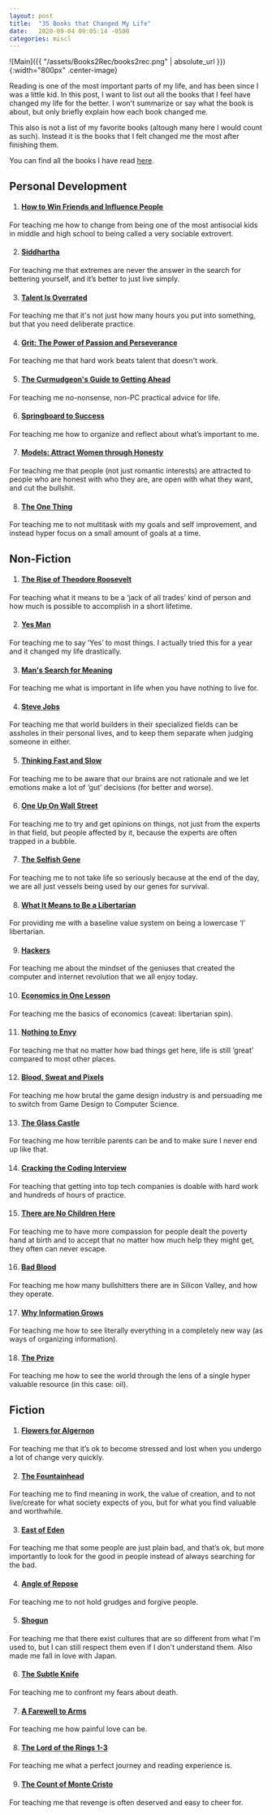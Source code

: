 ```yaml
---
layout: post
title:  "35 Books that Changed My Life"
date:   2020-09-04 09:05:14 -0500
categories: miscl
---
```

<style type="text/css">
    .center-image
    {
        margin: 0 auto;
        display: block;
    }
</style>

![Main]({{ "/assets/Books2Rec/books2rec.png" | absolute_url }}){:width="800px" .center-image}

Reading is one of the most important parts of my life, and has been since I was a little kid. In this post, I want to list out all the books that I feel have changed my life for the better. I won't summarize or say what the book is about, but only briefly explain how each book changed me. 

This also is not a list of my favorite books (altough many here I would count as such). Instead it is the books that I felt changed me the most after finishing them. 

You can find all the books I have read [here](https://www.goodreads.com/review/list/26809953-nick-greenquist?shelf=read).

## Personal Development
1.  #### [How to Win Friends and Influence People](https://www.goodreads.com/book/show/4865.How_to_Win_Friends_and_Influence_People?from_search=true&from_srp=true&qid=oo3GR6mnMM&rank=1)
For teaching me how to change from being one of the most antisocial kids in middle and high school to being called a very sociable extrovert.

2.  #### [Siddhartha](https://www.goodreads.com/book/show/52036.Siddhartha)
For teaching me that extremes are never the answer in the search for bettering yourself, and it’s better to just live simply.

3.  #### [Talent Is Overrated](https://www.goodreads.com/book/show/4485966-talent-is-overrated)
For teaching me that it's not just how many hours you put into something, but that you need deliberate practice. 

4.  #### [Grit: The Power of Passion and Perseverance](https://www.goodreads.com/book/show/25813921-grit)
For teaching me that hard work beats talent that doesn't work.

5.  #### [The Curmudgeon's Guide to Getting Ahead](https://www.goodreads.com/book/show/18811353-the-curmudgeon-s-guide-to-getting-ahead)
For teaching me no-nonsense, non-PC practical advice for life.

6.  #### [Springboard to Success](https://www.goodreads.com/book/show/17707493-springboard?from_search=true&from_srp=true&qid=JM1o8hBL1t&rank=1)
For teaching me how to organize and reflect about what’s important to me.

7.  #### [Models: Attract Women through Honesty](https://www.goodreads.com/book/show/12633800-models)
For teaching me that people (not just romantic interests) are attracted to people who are honest with who they are, are open with what they want, and cut the bullshit.

8.  #### [The One Thing](https://www.goodreads.com/book/show/16256798-the-one-thing?from_search=true&from_srp=true&qid=4SNniApSlG&rank=1)
For teaching me to not multitask with my goals and self improvement, and instead hyper focus on a small amount of goals at a time.

## Non-Fiction
1.  #### [The Rise of Theodore Roosevelt](https://www.goodreads.com/book/show/40929.The_Rise_of_Theodore_Roosevelt)
For teaching what it means to be a ‘jack of all trades’ kind of person and how much is possible to accomplish in a short lifetime.  

2.  #### [Yes Man](https://www.goodreads.com/book/show/87804.Yes_Man)
For teaching me to say ‘Yes’ to most things. I actually tried this for a year and it changed my life drastically.

3.  #### [Man's Search for Meaning](https://www.goodreads.com/book/show/4069.Man_s_Search_for_Meaning)
For teaching me what is important in life when you have nothing to live for.

4.  #### [Steve Jobs](https://www.goodreads.com/book/show/11084145-steve-jobs)
For teaching me that world builders in their specialized fields can be assholes in their personal lives, and to keep them separate when judging someone in either.

5.  #### [Thinking Fast and Slow](https://www.goodreads.com/book/show/11468377-thinking-fast-and-slow)
For teaching me to be aware that our brains are not rationale and we let emotions make a lot of ‘gut’ decisions (for better and worse).

6.  #### [One Up On Wall Street](https://www.goodreads.com/book/show/762462.One_Up_On_Wall_Street)
For teaching me to try and get opinions on things, not just from the experts in that field, but people affected by it, because the experts are often trapped in a bubble.

7.  #### [The Selfish Gene](https://www.goodreads.com/book/show/61535.The_Selfish_Gene)
For teaching me to not take life so seriously because at the end of the day, we are all just vessels being used by our genes for survival.

8.  #### [What It Means to Be a Libertarian](https://www.goodreads.com/book/show/168899.What_It_Means_to_Be_a_Libertarian)
For providing me with a baseline value system on being a lowercase ‘l’ libertarian.

9.  #### [Hackers](https://www.goodreads.com/book/show/56829.Hackers)
For teaching me about the mindset of the geniuses that created the computer and internet revolution that we all enjoy today.

10.  #### [Economics in One Lesson](https://www.goodreads.com/book/show/3028.Economics_in_One_Lesson)
For teaching me the basics of economics (caveat: libertarian spin).

11.  #### [Nothing to Envy](https://www.goodreads.com/book/show/40604846-nothing-to-envy)
For teaching me that no matter how bad things get here, life is still ‘great’ compared to most other places.

12.  #### [Blood, Sweat and Pixels](https://www.goodreads.com/book/show/33640770-blood-sweat-and-pixels)
For teaching me how brutal the game design industry is and persuading me to switch from Game Design to Computer Science. 

13.  #### [The Glass Castle](https://www.goodreads.com/book/show/7445.The_Glass_Castle)
For teaching me how terrible parents can be and to make sure I never end up like that. 

14.  #### [Cracking the Coding Interview](https://www.goodreads.com/book/show/25707092-cracking-the-coding-interview)
For teaching that getting into top tech companies is doable with hard work and hundreds of hours of practice. 

15.  #### [There are No Children Here](https://www.goodreads.com/book/show/41918.There_are_No_Children_Here)
For teaching me to have more compassion for people dealt the poverty hand at birth and to accept that no matter how much help they might get, they often can never escape.

16. #### [Bad Blood](https://www.goodreads.com/book/show/37976541-bad-blood)
For teaching me how many bullshitters there are in Silicon Valley, and how they operate. 

17. #### [Why Information Grows](https://www.goodreads.com/book/show/20763722-why-information-grows)
For teaching me how to see literally everything in a completely new way (as ways of organizing information).

18. #### [The Prize](https://www.goodreads.com/book/show/169354.The_Prize)
For teaching me how to see the world through the lens of a single hyper valuable resource (in this case: oil).

## Fiction
1.  #### [Flowers for Algernon](https://www.goodreads.com/book/show/36576608-flowers-for-algernon)
For teaching me that it’s ok to become stressed and lost when you undergo a lot of change very quickly.

2.  #### [The Fountainhead](https://www.goodreads.com/book/show/2122.The_Fountainhead)
For teaching me to find meaning in work, the value of creation, and to not live/create for what society expects of you, but for what you find valuable and worthwhile.

3.  #### [East of Eden](https://www.goodreads.com/book/show/4406.East_of_Eden)
For teaching me that some people are just plain bad, and that’s ok, but more importantly to look for the good in people instead of always searching for the bad.

4.  #### [Angle of Repose](https://www.goodreads.com/book/show/292408.Angle_of_Repose)
For teaching me to not hold grudges and forgive people.

5.  #### [Shogun](https://www.goodreads.com/book/show/402093.Sh_gun)
For teaching me that there exist cultures that are so different from what I'm used to, but I can still respect them even if I don't understand them. Also made me fall in love with Japan.

6.  #### [The Subtle Knife](https://www.goodreads.com/book/show/119324.The_Subtle_Knife)
For teaching me to confront my fears about death.

7. #### [A Farewell to Arms](https://www.goodreads.com/book/show/10799.A_Farewell_to_Arms)
For teaching me how painful love can be.

8. #### [The Lord of the Rings 1-3](https://www.goodreads.com/book/show/33.The_Lord_of_the_Rings)
For teaching me what a perfect journey and reading experience is.

9. #### [The Count of Monte Cristo](https://www.goodreads.com/book/show/7126.The_Count_of_Monte_Cristo)
For teaching me that revenge is often deserved and easy to cheer for.